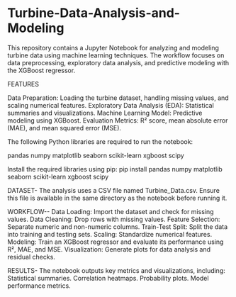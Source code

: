 # Turbine-Data-Analysis-and-Modeling

This repository contains a Jupyter Notebook for analyzing and modeling turbine data using machine learning techniques. The workflow focuses on data preprocessing, exploratory data analysis, and predictive modeling with the XGBoost regressor.

FEATURES 

Data Preparation: Loading the turbine dataset, handling missing values, and scaling numerical features.
Exploratory Data Analysis (EDA): Statistical summaries and visualizations.
Machine Learning Model: Predictive modeling using XGBoost.
Evaluation Metrics: R² score, mean absolute error (MAE), and mean squared error (MSE).


The following Python libraries are required to run the notebook:

pandas
numpy
matplotlib
seaborn
scikit-learn
xgboost
scipy

Install the required libraries using pip:
pip install pandas numpy matplotlib seaborn scikit-learn xgboost scipy

DATASET-
The analysis uses a CSV file named Turbine_Data.csv. Ensure this file is available in the same directory as the notebook before running it.

WORKFLOW--
Data Loading: Import the dataset and check for missing values.
Data Cleaning: Drop rows with missing values.
Feature Selection: Separate numeric and non-numeric columns.
Train-Test Split: Split the data into training and testing sets.
Scaling: Standardize numerical features.
Modeling: Train an XGBoost regressor and evaluate its performance using R², MAE, and MSE.
Visualization: Generate plots for data analysis and residual checks.

RESULTS-
The notebook outputs key metrics and visualizations, including:
Statistical summaries.
Correlation heatmaps.
Probability plots.
Model performance metrics.
